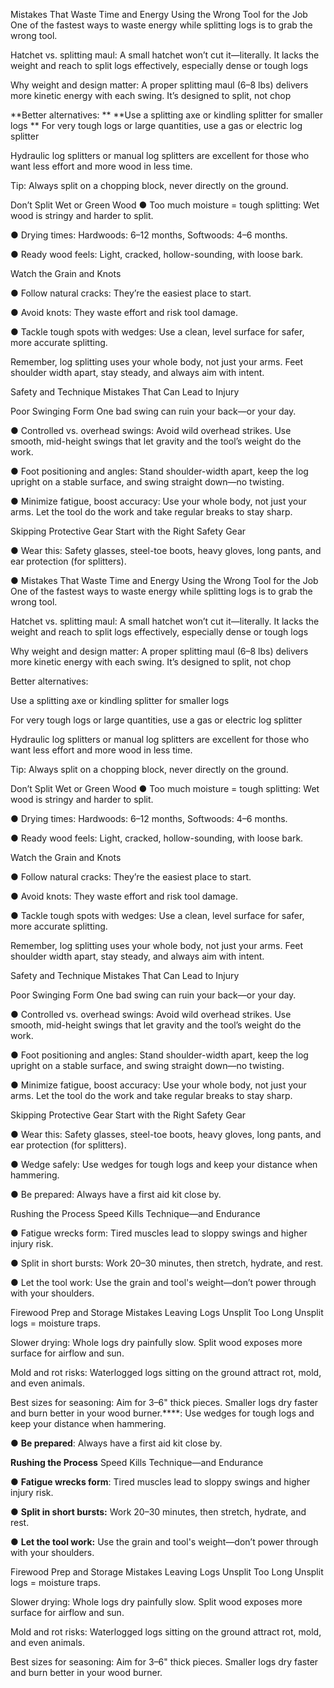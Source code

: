 Mistakes That Waste Time and Energy
Using the Wrong Tool for the Job
One of the fastest ways to waste energy while splitting logs is to grab the wrong tool.

Hatchet vs. splitting maul: A small hatchet won’t cut it—literally. It lacks the weight and reach to split logs effectively, especially dense or tough logs

Why weight and design matter: A proper splitting maul (6–8 lbs) delivers more kinetic energy with each swing. It’s designed to split, not chop

**Better alternatives:
**
**Use a splitting axe or kindling splitter for smaller logs
**
For very tough logs or large quantities, use a gas or electric log splitter

Hydraulic log splitters or manual log splitters are excellent for those who want less effort and more wood in less time.

Tip: Always split on a chopping block, never directly on the ground.

Don’t Split Wet or Green Wood
● Too much moisture = tough splitting:
Wet wood is stringy and harder to split.

● Drying times:
Hardwoods: 6–12 months, Softwoods: 4–6 months.

● Ready wood feels:
Light, cracked, hollow-sounding, with loose bark.

Watch the Grain and Knots

● Follow natural cracks:
They’re the easiest place to start.

● Avoid knots:
They waste effort and risk tool damage.

● Tackle tough spots with wedges:
Use a clean, level surface for safer, more accurate splitting.

Remember, log splitting uses your whole body, not just your arms. Feet shoulder width apart, stay steady, and always aim with intent.

Safety and Technique Mistakes That Can Lead to Injury

Poor Swinging Form
One bad swing can ruin your back—or your day.

● Controlled vs. overhead swings:
Avoid wild overhead strikes. Use smooth, mid-height swings that let gravity and the tool’s weight do the work.

● Foot positioning and angles:
Stand shoulder-width apart, keep the log upright on a stable surface, and swing straight down—no twisting.

● Minimize fatigue, boost accuracy:
Use your whole body, not just your arms. Let the tool do the work and take regular breaks to stay sharp.

Skipping Protective Gear
Start with the Right Safety Gear

● Wear this:
Safety glasses, steel-toe boots, heavy gloves, long pants, and ear protection (for splitters).

● Mistakes That Waste Time and Energy
Using the Wrong Tool for the Job
One of the fastest ways to waste energy while splitting logs is to grab the wrong tool.

Hatchet vs. splitting maul: A small hatchet won’t cut it—literally. It lacks the weight and reach to split logs effectively, especially dense or tough logs

Why weight and design matter: A proper splitting maul (6–8 lbs) delivers more kinetic energy with each swing. It’s designed to split, not chop

Better alternatives:

Use a splitting axe or kindling splitter for smaller logs

For very tough logs or large quantities, use a gas or electric log splitter

Hydraulic log splitters or manual log splitters are excellent for those who want less effort and more wood in less time.

Tip: Always split on a chopping block, never directly on the ground.

Don’t Split Wet or Green Wood
● Too much moisture = tough splitting:
Wet wood is stringy and harder to split.

● Drying times:
Hardwoods: 6–12 months, Softwoods: 4–6 months.

● Ready wood feels:
Light, cracked, hollow-sounding, with loose bark.

Watch the Grain and Knots

● Follow natural cracks:
They’re the easiest place to start.

● Avoid knots:
They waste effort and risk tool damage.

● Tackle tough spots with wedges:
Use a clean, level surface for safer, more accurate splitting.

Remember, log splitting uses your whole body, not just your arms. Feet shoulder width apart, stay steady, and always aim with intent.

Safety and Technique Mistakes That Can Lead to Injury

Poor Swinging Form
One bad swing can ruin your back—or your day.

● Controlled vs. overhead swings:
Avoid wild overhead strikes. Use smooth, mid-height swings that let gravity and the tool’s weight do the work.

● Foot positioning and angles:
Stand shoulder-width apart, keep the log upright on a stable surface, and swing straight down—no twisting.

● Minimize fatigue, boost accuracy:
Use your whole body, not just your arms. Let the tool do the work and take regular breaks to stay sharp.

Skipping Protective Gear
Start with the Right Safety Gear

● Wear this:
Safety glasses, steel-toe boots, heavy gloves, long pants, and ear protection (for splitters).

● Wedge safely:
Use wedges for tough logs and keep your distance when hammering.

● Be prepared:
Always have a first aid kit close by.

Rushing the Process
Speed Kills Technique—and Endurance

● Fatigue wrecks form:
Tired muscles lead to sloppy swings and higher injury risk.

● Split in short bursts:
Work 20–30 minutes, then stretch, hydrate, and rest.

● Let the tool work:
Use the grain and tool's weight—don’t power through with your shoulders.

Firewood Prep and Storage Mistakes
Leaving Logs Unsplit Too Long
Unsplit logs = moisture traps.

Slower drying:
Whole logs dry painfully slow. Split wood exposes more surface for airflow and sun.

Mold and rot risks:
Waterlogged logs sitting on the ground attract rot, mold, and even animals.

Best sizes for seasoning:
Aim for 3–6" thick pieces. Smaller logs dry faster and burn better in your wood burner.****:
Use wedges for tough logs and keep your distance when hammering.

● **Be prepared**:
Always have a first aid kit close by.

**Rushing the Process**
Speed Kills Technique—and Endurance

● **Fatigue wrecks form**:
Tired muscles lead to sloppy swings and higher injury risk.

● **Split in short bursts:**
Work 20–30 minutes, then stretch, hydrate, and rest.

● **Let the tool work:**
Use the grain and tool's weight—don’t power through with your shoulders.

Firewood Prep and Storage Mistakes
Leaving Logs Unsplit Too Long
Unsplit logs = moisture traps.

Slower drying:
Whole logs dry painfully slow. Split wood exposes more surface for airflow and sun.

Mold and rot risks:
Waterlogged logs sitting on the ground attract rot, mold, and even animals.

Best sizes for seasoning:
Aim for 3–6" thick pieces. Smaller logs dry faster and burn better in your wood burner.
